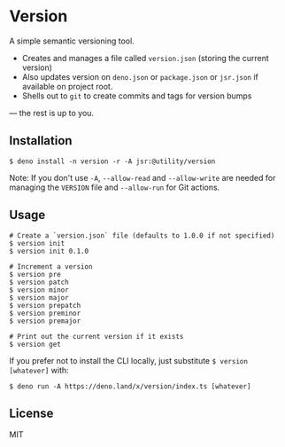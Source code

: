 # Version

A simple semantic versioning tool.

- Creates and manages a file called `version.json` (storing the current version)
- Also updates version on `deno.json` or `package.json` or `jsr.json` if available on project root.
- Shells out to `git` to create commits and tags for version bumps

— the rest is up to you.

## Installation

```
$ deno install -n version -r -A jsr:@utility/version
```

Note: If you don't use `-A`, `--allow-read` and `--allow-write` are needed for
managing the `VERSION` file and `--allow-run` for Git actions.

## Usage

```
# Create a `version.json` file (defaults to 1.0.0 if not specified)
$ version init
$ version init 0.1.0

# Increment a version
$ version pre
$ version patch
$ version minor
$ version major
$ version prepatch
$ version preminor
$ version premajor

# Print out the current version if it exists
$ version get
```

If you prefer not to install the CLI locally, just substitute `$ version
[whatever]` with:

```
$ deno run -A https://deno.land/x/version/index.ts [whatever]
```

## License

MIT
